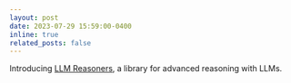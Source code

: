 ```yaml
---
layout: post
date: 2023-07-29 15:59:00-0400
inline: true
related_posts: false
---
```


Introducing [LLM Reasoners](https://github.com/Ber666/llm-reasoners), a library for advanced reasoning with LLMs.
